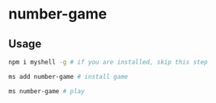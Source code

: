 # number-game

## Usage

```sh
npm i myshell -g # if you are installed, skip this step

ms add number-game # install game

ms number-game # play
```
